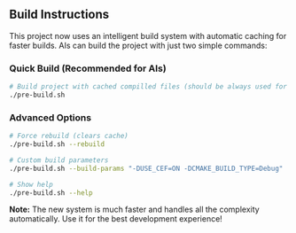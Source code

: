## Build Instructions

This project now uses an intelligent build system with automatic caching for faster builds. AIs can build the project with just two simple commands:

### Quick Build (Recommended for AIs)

```bash
# Build project with cached compilled files (should be always used for speed up builds, unless full build is necessary for some reason)
./pre-build.sh
```
### Advanced Options

```bash
# Force rebuild (clears cache)
./pre-build.sh --rebuild

# Custom build parameters
./pre-build.sh --build-params "-DUSE_CEF=ON -DCMAKE_BUILD_TYPE=Debug"

# Show help
./pre-build.sh --help
```

**Note:** The new system is much faster and handles all the complexity automatically. Use it for the best development experience!